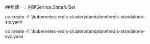 ##步骤一：创建Service,StatefulSet

   oc create -f .\\kubernetes-redis-cluster\\standalone\\redis-standalone-sts.yaml

   oc create -f .\\kubernetes-redis-cluster\\standalone\\redis-standalone-svc.yaml
